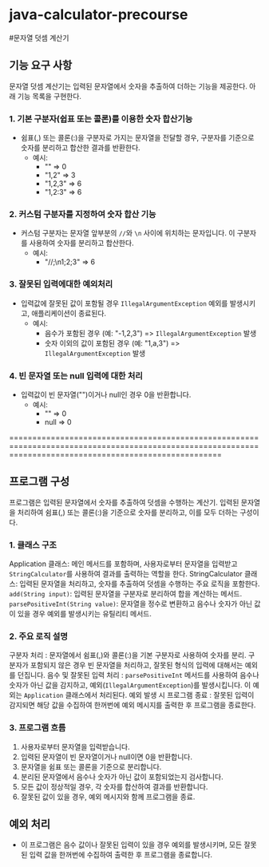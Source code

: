 # java-calculator-precourse

#문자열 덧셈 계산기

## 기능 요구 사항

문자열 덧셈 계산기는 입력된 문자열에서 숫자을 추출하여 더하는 기능을 제공한다.
아래 기능 목록을 구현한다.

### 1. 기본 구분자(쉽표 또는 콜론)를 이용한 숫자 합산기능
- 쉼표(,) 또는 콜론(:)을 구분자로 가지는 문자열을 전달할 경우, 구분자를 기준으로 숫자를 분리하고 합산한 결과를 반환한다.
  - 예시: 
    - "" => 0
    - "1,2" => 3
    - "1,2,3" => 6
    - "1,2:3" => 6

### 2. 커스텀 구분자를 지정하여 숫자 합산 기능
- 커스텀 구분자는 문자열 앞부분의 `//`와 `\n` 사이에 위치하는 문자입니다. 이 구분자를 사용하여 숫자를 분리하고 합산한다.
  - 예시: 
    - "//;\n1;2;3" => 6

### 3. 잘못된 입력에대한 예외처리

- 입력값에 잘못된 값이 포함될 경우 `IllegalArgumentException` 예외를 발생시키고, 애플리케이션이 종료된다.
  - 예시: 
    - 음수가 포함된 경우 (예: "-1,2,3") => `IllegalArgumentException` 발생
    - 숫자 이외의 값이 포함된 경우 (예: "1,a,3") => `IllegalArgumentException` 발생

### 4. 빈 문자열 또는 null 입력에 대한 처리
- 입력값이 빈 문자열("")이거나 null인 경우 0을 반환합니다.
  - 예시: 
    - "" => 0
    - null => 0

==========================================================================================================================================================

## 프로그램 구성

프로그램은 입력된 문자열에서 숫자를 추출하여 덧셈을 수행하는 계산기.
입력된 문자열을 처리하여 쉼표(,) 또는 콜론(:)을 기준으로 숫자를 분리하고, 이를 모두 더하는 구성이다.

### 1. 클래스 구조
 Application 클래스: 메인 메서드를 포함하며, 사용자로부터 문자열을 입력받고 `StringCalculator`를 사용하여 결과를 출력하는 역할을 한다.
 StringCalculator 클래스: 입력된 문자열을 처리하고, 숫자를 추출하여 덧셈을 수행하는 주요 로직을 포함한다.
   `add(String input)`: 입력된 문자열을 구분자로 분리하여 합을 계산하는 메서드.
   `parsePositiveInt(String value)`: 문자열을 정수로 변환하고 음수나 숫자가 아닌 값이 있을 경우 예외를 발생시키는 유틸리티 메서드.

### 2. 주요 로직 설명
구분자 처리 : 문자열에서 쉼표(,)와 콜론(:)을 기본 구분자로 사용하여 숫자를 분리. 구분자가 포함되지 않은 경우 빈 문자열을 처리하고, 
             잘못된 형식의 입력에 대해서는 예외를 던집니다.
음수 및 잘못된 입력 처리 : `parsePositiveInt` 메서드를 사용하여 음수나 숫자가 아닌 값을 감지하고, 
                          예외(`IllegalArgumentException`)를 발생시킵니다. 이 예외는 `Application` 클래스에서 처리된다.
예외 발생 시 프로그램 종료 : 잘못된 입력이 감지되면 해당 값을 수집하여 한꺼번에 예외 메시지를 출력한 후 프로그램을 종료한다.

### 3. 프로그램 흐름
1. 사용자로부터 문자열을 입력받습니다.
2. 입력된 문자열이 빈 문자열이거나 null이면 0을 반환합니다.
3. 문자열을 쉼표 또는 콜론을 기준으로 분리합니다.
4. 분리된 문자열에서 음수나 숫자가 아닌 값이 포함되었는지 검사합니다.
5. 모든 값이 정상적일 경우, 각 숫자를 합산하여 결과를 반환합니다.
6. 잘못된 값이 있을 경우, 예외 메시지와 함께 프로그램을 종료.

## 예외 처리
- 이 프로그램은 음수 값이나 잘못된 입력이 있을 경우 예외를 발생시키며, 모든 잘못된 입력 값을 한꺼번에 수집하여 출력한 후 프로그램을 종료합니다.